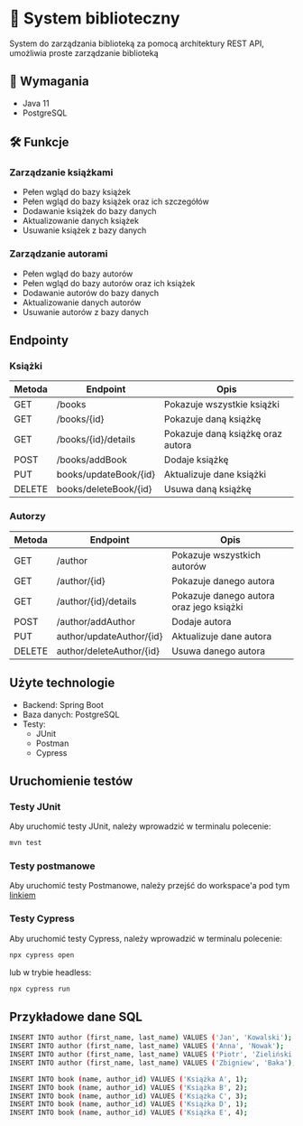 # 📖 System biblioteczny

System do zarządzania biblioteką za pomocą architektury REST API, umożliwia proste zarządzanie biblioteką

## 🗿 Wymagania

- Java 11
- PostgreSQL

## 🛠️ Funkcje

### Zarządzanie książkami

- Pełen wgląd do bazy książek
- Pełen wgląd do bazy książek oraz ich szczegółów
- Dodawanie książek do bazy danych
- Aktualizowanie danych książek
- Usuwanie książek z bazy danych

### Zarządzanie autorami

- Pełen wgląd do bazy autorów
- Pełen wgląd do bazy autorów oraz ich książek
- Dodawanie autorów do bazy danych
- Aktualizowanie danych autorów
- Usuwanie autorów z bazy danych

## Endpointy

### Książki

| Metoda | Endpoint              | Opis                              |
| ------ | --------------------- | --------------------------------- |
| GET    | /books                | Pokazuje wszystkie książki        |
| GET    | /books/{id}           | Pokazuje daną książkę             |
| GET    | /books/{id}/details   | Pokazuje daną książkę oraz autora |
| POST   | /books/addBook        | Dodaje książkę                    |
| PUT    | books/updateBook/{id} | Aktualizuje dane książki          |
| DELETE | books/deleteBook/{id} | Usuwa daną książkę                |

### Autorzy

| Metoda | Endpoint                 | Opis                                     |
| ------ | ------------------------ | ---------------------------------------- |
| GET    | /author                  | Pokazuje wszystkich autorów              |
| GET    | /author/{id}             | Pokazuje danego autora                   |
| GET    | /author/{id}/details     | Pokazuje danego autora oraz jego książki |
| POST   | /author/addAuthor        | Dodaje autora                            |
| PUT    | author/updateAuthor/{id} | Aktualizuje dane autora                  |
| DELETE | author/deleteAuthor/{id} | Usuwa danego autora                      |

## Użyte technologie

- Backend: Spring Boot
- Baza danych: PostgreSQL
- Testy:
  - JUnit
  - Postman
  - Cypress


## Uruchomienie testów

### Testy JUnit

Aby uruchomić testy JUnit, należy wprowadzić w terminalu polecenie:

```bash
mvn test
```

### Testy postmanowe

Aby uruchomić testy Postmanowe, należy przejść do workspace'a pod tym [linkiem](https://www.postman.com/kk0000-9147/biblioteka-workspace/collection/9ruf0ph/biblioteka?action=share&creator=39909708)

### Testy Cypress

Aby uruchomić testy Cypress, należy wprowadzić w terminalu polecenie:

```bash
npx cypress open
```

lub w trybie headless:

```bash
npx cypress run
```

## Przykładowe dane SQL

```bash
INSERT INTO author (first_name, last_name) VALUES ('Jan', 'Kowalski');
INSERT INTO author (first_name, last_name) VALUES ('Anna', 'Nowak');
INSERT INTO author (first_name, last_name) VALUES ('Piotr', 'Zieliński');
INSERT INTO author (first_name, last_name) VALUES ('Zbigniew', 'Baka');

INSERT INTO book (name, author_id) VALUES ('Książka A', 1);
INSERT INTO book (name, author_id) VALUES ('Książka B', 2);
INSERT INTO book (name, author_id) VALUES ('Książka C', 3);
INSERT INTO book (name, author_id) VALUES ('Książka D', 1);
INSERT INTO book (name, author_id) VALUES ('Książka E', 4);
```
